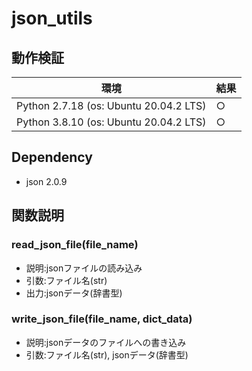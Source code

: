 # json_utils
## 動作検証
| 環境 | 結果 |
| ---------------------------------- | --- |
|Python 2.7.18 (os: Ubuntu 20.04.2 LTS) | ○ |
|Python 3.8.10 (os: Ubuntu 20.04.2 LTS) | ○ |

## Dependency
- json 2.0.9

## 関数説明
### read_json_file(file_name)
- 説明:jsonファイルの読み込み
- 引数:ファイル名(str)
- 出力:jsonデータ(辞書型)

### write_json_file(file_name, dict_data)
- 説明:jsonデータのファイルへの書き込み
- 引数:ファイル名(str), jsonデータ(辞書型)
